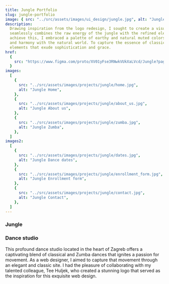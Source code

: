 ```yaml
---
title: Jungle Portfolio
slug: jungle-portfolio
image: { src: "../src/assets/images/ui_design/jungle.jpg", alt: "Jungle" }
description:
  Drawing inspiration from the logo redesign, I sought to create a visually immersive experience that
  seamlessly combines the raw energy of the jungle with the refined elegance of classical dances. To
  achieve this, I embraced a palette of earthy and natural muted colors, invoking a sense of connectivity
  and harmony with the natural world. To capture the essence of classical dances, I incorporated design
  elements that exude sophistication and grace.
href:
  {
    src: "https://www.figma.com/proto/XV01yFse3RNwkVUkXaLVcd/Jungle?page-id=0%3A1&type=designode-id=2-4&viewport=464%2C438%2C0.31&scaling=min-zoom&starting-point-node-id=2%3A4",
  }
images:
  [
    {
      src: "../src/assets/images/projects/jungle/home.jpg",
      alt: "Jungle Home",
    },
    {
      src: "../src/assets/images/projects/jungle/about_us.jpg",
      alt: "Jungle About us",
    },
    {
      src: "../src/assets/images/projects/jungle/zumba.jpg",
      alt: "Jungle Zumba",
    },
  ]
images2:
  [
    {
      src: "../src/assets/images/projects/jungle/dates.jpg",
      alt: "Jungle Dance dates",
    },
    {
      src: "../src/assets/images/projects/jungle/enrollment_form.jpg",
      alt: "Jungle Enrollment form",
    },
    {
      src: "../src/assets/images/projects/jungle/contact.jpg",
      alt: "Jungle Contact",
    },
  ]
---
```


<h3 class="h3_full">Jungle</h3>
<h3>Dance studio</h3>
<p>This profound dance studio located in the heart of Zagreb offers a captivating blend of classical
    and Zumba dances that ignites a passion for movement. As a web designer, I aimed to capture that
    movement through an elegant and classic site. I had the pleasure of collaborating with my
    talented colleague, Tee Huljek, who created a stunning logo that served as the inspiration for
    this exquisite web design.</p>

